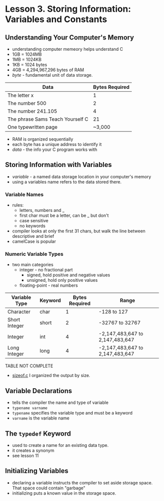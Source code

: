 # Lesson 3. Storing Information: Variables and Constants

## Understanding Your Computer's Memory

- understanding computer memeory helps understand C
- 1GB = 1024MB
- 1MB = 1024KB
- 1KB = 1024 bytes
- 4GB = 4,294,967,296 bytes of RAM 
- *byte* - fundamental unit of data storage.

|Data|Bytes Required|
|---|---|
|The letter x|1|
|The number 500|2|
|The number 241.105|4|
|The phrase Sams Teach Yourself C|21|
|One typewritten page|~3,000|

- RAM is organized sequentially
- each byte has a unique address to identify it
- *data* - the info your C program works with 

## Storing Information with Variables

- *variable* - a named data storage location in your computer's memory
- using a variables name refers to the data stored there.

### Variable Names

- rules:
  - letters, numbers and _
  - first char must be a letter, can be _ but don't
  - case sensitive
  - no keywords
- compiler looks at only the first 31 chars, but walk the line between descriptive and brief
- camelCase is popular

### Numeric Variable Types

- two main categories
  - integer - no fractional part
    - signed, hold positive and negative values
    - unsigned, hold only positive values
  - floating-point - real numbers

|Variable Type|Keyword|Bytes Required|Range
|---|---|---|---|
Character|char|1|-128 to 127
Short Integer|short|2|-32767 to 32767
Integer|int|4|-2,147,483,647 to 2,147,483,647|
Long Integer|long|4|-2,147,483,647 to 2,147,483,647|

TABLE NOT COMPLETE

- [sizeof.c](sizeof.c) I organized the output by size.

## Variable Declarations

- tells the compiler the name and type of variable
- `typename varname`
- `typename` specifies the variable type and must be a keyword
- `varname` is the variable name

## The `typedef` Keyword

- used to create a name for an existing data type.
- it creates a synonym
- see lesson 11

## Initializing Variables

- declaring a variable instructs the compiler to set aside storage space. That space could contain "garbage"
- initializing puts a known value in the storage space.